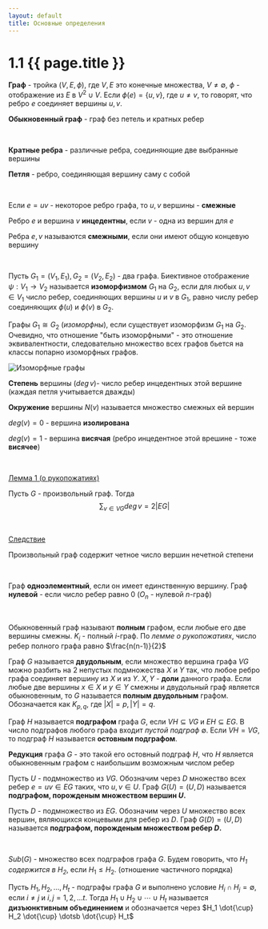 ```yaml
---
layout: default
title: Основные определения
---
```


# 1.1 {{ page.title }}

**Граф** - тройка $(V, E, \phi)$, где $V,E$ это конечные множества, $V \ne \emptyset$, $\phi$ - отображение из $E$ в $V^2 \cup V$. Если $\phi(e) = \{u, v\}$, где $u \ne v$, то говорят, что ребро $e$ соединяет вершины $u,v$.

**Обыкновенный граф** - граф без петель и кратных ребер

&nbsp;

**Кратные ребра** - различные ребра, соединяющие две выбранные вершины

**Петля** - ребро, соединяющая вершину саму с собой

&nbsp;

Если $e=uv$ - некоторое ребро графа, то $u, v$ вершины - **смежные**

Ребро $e$ и вершина $v$ **инцедентны**, если  $v$ - одна из вершин для $e$

Ребра $e, v$ называются **смежными**, если они имеют общую концевую вершину

&nbsp;

Пусть $G_1 = (V_1, E_1), G_2 = (V_2, E_2)$ - два графа. Биективное отображение $\psi: V_1 \rightarrow V_2$ называется **изоморфизмом** $G_1$ на $G_2$, если для любых $u,v \in V_1$ число ребер, соединяющих вершины $u$ и $v$ в $G_1$, равно числу ребер соединяющих $\phi(u)$ и $\phi(v)$ в $G_2$.

Графы $G_1 \cong G_2$ (*изоморфны*), если существует изоморфизм $G_1$ на $G_2$. Очевидно, что отношение "быть изоморфными" - это отношение эквивалентности, следовательно множество всех графов бьется на классы попарно изоморфных графов.

![Изоморфные графы](https://i.imgur.com/Y7sjdXg.jpg)


**Степень** вершины ($deg\,v$)- число ребер инцедентных этой вершине (каждая петля учитывается дважды)

**Окружение** вершины $N(v)$ называется множество смежных ей вершин

$deg(v) = 0$ - вершина **изолирована**

$deg(v) = 1$  - вершина **висячая** (ребро инцедентное этой врешине - тоже **висячее**)

&nbsp;

<u>Лемма 1 (о рукопожатиях)</u>

Пусть $G$ - произвольный граф. Тогда
$$
\sum_{v \in VG}deg\,v = 2|EG|
$$

&nbsp;

<u>Следствие</u>

Произвольный граф содержит четное число вершин нечетной степени

&nbsp;

Граф **одноэлементный**, если он имеет единственную вершину. Граф **нулевой** - если число ребер равно 0 ($O_n$ - нулевой $n$-граф)

&nbsp;

Обыкновенный граф называют **полным** графом, если любые его две вершины смежны.  $K_i$ - полный $i$-граф.  По *лемме о рукопожатиях*, число ребер полного графа равно $\frac{n(n-1)}{2}$

Граф $G$ называется **двудольным**, если множество вершина графа $VG$ можно разбить на 2 непустых подмножества $X$ и $Y$ так, что любое ребро графа соединяет вершину из $X$ и из $Y$. $X,\,Y$ - **доли** данного графа. Если любые две вершины $x \in X$ и $y \in Y$ смежны и двудольный граф является обыкновенным, то $G$ называется **полным двудольным** графом. Обозначается  как $K_{p,q}$, где $|X|=p, |Y|=q$.

Граф $H$ называется **подграфом** графа $G$, если $VH \subseteq VG$ и $EH \subseteq EG$. В число подграфов любого графа входит *пустой подграф* $\emptyset$. Если $VH=VG$, то подграф $H$ называется **остовным подграфом**.

**Редукция** графа $G$ - это такой его остовный подграф $H$, что $H$ является обыкновенным графом с наибольшим возможным числом ребер

Пусть $U$ - подмножество из $VG$. Обозначим через $D$ множество всех ребер $e=uv \in EG$  таких, что $u,v \in U$. Граф $G(U)=(U,D)$ называется **подграфом, порожденым множеством вершин $U$.**

Пусть $D$ - подмножество из $EG$. Обозначим через $U$ множество всех вершин, вяляющихся концевыми для ребер из $D$. Граф $G(D)=(U,D)$ называется **подграфом, порожденым множеством ребер $D$.**

&nbsp;

$Sub(G)$ - множество всех подграфов графа $G$. Будем говорить, что *$H_1$ содержится в $H_2$*, если $H_1 \le H_2$. (отношение частичного порядка)

Пусть $H_1, H_2, \dotsc, H_t$ - подграфы графа $G$ и выполнено условие $H_i \cap H_j = \emptyset$, если $i \ne j$ и $i,j = 1,2,\dotsc t$. Тогда $H_1 \cup H_2 \cup \dotsb \cup H_t$ называется **дизъюнктивным объединением** и обозначается через $H_1 \dot{\cup} H_2 \dot{\cup} \dotsb \dot{\cup} H_t$